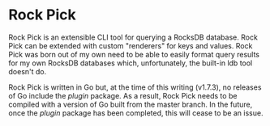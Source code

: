 # Rock Pick
Rock Pick is an extensible CLI tool for querying a RocksDB database. Rock Pick can be extended with custom "renderers"
for keys and values. Rock Pick was born out of my own need to be able to easily format query results for my own RocksDB
databases which, unfortunately, the built-in ldb tool doesn't do.

Rock Pick is written in Go but, at the time of this writing (v1.7.3), no releases of Go include the _plugin_ package.
As a result, Rock Pick needs to be compiled with a version of Go built from the master branch. In the future, once the
_plugin_ package has been completed, this will cease to be an issue.